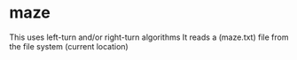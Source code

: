 # maze
This uses left-turn and/or right-turn algorithms
It reads a (maze.txt) file from the file system (current location)
